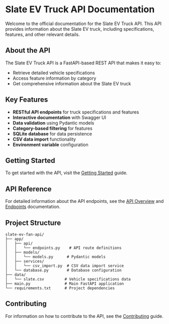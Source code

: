 # Slate EV Truck API Documentation

Welcome to the official documentation for the Slate EV Truck API. This API provides information about the Slate EV truck, including specifications, features, and other relevant details.

## About the API

The Slate EV Truck API is a FastAPI-based REST API that makes it easy to:

- Retrieve detailed vehicle specifications
- Access feature information by category
- Get comprehensive information about the Slate EV truck

## Key Features

- **RESTful API endpoints** for truck specifications and features
- **Interactive documentation** with Swagger UI
- **Data validation** using Pydantic models
- **Category-based filtering** for features
- **SQLite database** for data persistence
- **CSV data import** functionality
- **Environment variable** configuration

## Getting Started

To get started with the API, visit the [Getting Started](guides/getting-started.md) guide.

## API Reference

For detailed information about the API endpoints, see the [API Overview](api/overview.md) and [Endpoints](api/endpoints.md) documentation.

## Project Structure

```
slate-ev-fan-api/
├── app/
│   ├── api/
│   │   └── endpoints.py    # API route definitions
│   ├── models/
│   │   └── models.py      # Pydantic models
│   ├── services/
│   │   └── csv_import.py  # CSV data import service
│   └── database.py        # Database configuration
├── data/
│   └── slate.csv         # Vehicle specifications data
├── main.py               # Main FastAPI application
└── requirements.txt      # Project dependencies
```

## Contributing

For information on how to contribute to the API, see the [Contributing](development/contributing.md) guide.
